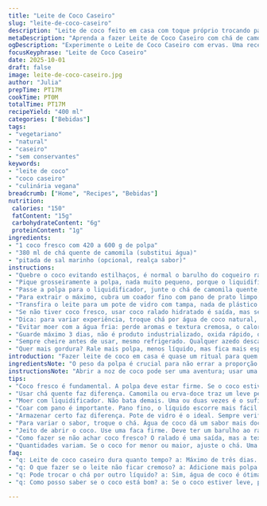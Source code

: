 ```yaml
---
title: "Leite de Coco Caseiro"
slug: "leite-de-coco-caseiro"
description: "Leite de coco feito em casa com toque próprio trocando parte da água por chá de ervas para uma versão aromatizada. Utiliza noz de coco fresca entre 420 a 600 g para corpo e sabor intensos. Método inclui moer a polpa com líquido quente e coar com cuidado para extrair máximo sem sobrar resíduo seco. Dicas de textura e aromas, substituições e armadilhas comuns evitadas. Receita rápida, prática, para quem quer fugir do industrializado, no sabor e frescor. Ideal para veganos, intolerantes e quem curte cozinha natural."
metaDescription: "Aprenda a fazer Leite de Coco Caseiro com chá de camomila para um toque especial e aromático, perfeito para receitas naturais e veganas."
ogDescription: "Experimente o Leite de Coco Caseiro com ervas. Uma receita que transforma o sabor do coco em algo único e delicioso para suas receitas."
focusKeyphrase: "Leite de Coco Caseiro"
date: 2025-10-01
draft: false
image: leite-de-coco-caseiro.jpg
author: "Julia"
prepTime: PT17M
cookTime: PT0M
totalTime: PT17M
recipeYield: "400 ml"
categories: ["Bebidas"]
tags:
- "vegetariano"
- "natural"
- "caseiro"
- "sem conservantes"
keywords:
- "leite de coco"
- "coco caseiro"
- "culinária vegana"
breadcrumb: ["Home", "Recipes", "Bebidas"]
nutrition: 
 calories: "150"
 fatContent: "15g"
 carbohydrateContent: "6g"
 proteinContent: "1g"
ingredients:
- "1 coco fresco com 420 a 600 g de polpa"
- "380 ml de chá quente de camomila (substitui água)"
- "pitada de sal marinho (opcional, realça sabor)"
instructions:
- "Quebre o coco evitando estilhaços, é normal o barulho do coqueiro rachar. Extraia a polpa branca, retire a casca marrom fina com uma faca, se quiser menos fibra, raspe com colher."
- "Pique grosseiramente a polpa, nada muito pequeno, porque o liquidificador vai transformar tudo, mas tamanho padrão ajuda no processo. Quando a cama de coco já soltar aroma forte e doce, sinal de que está na hora."
- "Passe a polpa para o liquidificador, junte o chá de camomila quente, não fervendo, isso ajuda a liberar óleos da polpa. Bata por cerca de 1 minuto inicialmente. Ouve um som diferente, mais cremoso, isso indica que está formando a emulsão do leite."
- "Para extrair o máximo, cubra um coador fino com pano de prato limpo, pressione com as costas da colher, o líquido tem que escorrer quase gelatinoso. Se ficar muito seco, bate mais um pouco com um pouco mais de chá templado."
- "Transfira o leite para um pote de vidro com tampa, nada de plástico para conservar sabor neutro. Geladeira, no mínimo 2 horas para sabor assentar, e a textura engrossar um pouco. Bata novamente antes de usar se notar separação."
- "Se não tiver coco fresco, usar coco ralado hidratado é saída, mas sem a crocância natural da polpa recém-aberta, então coloque menos chá para não ficar ralo."
- "Dica: para variar experiência, troque chá por água de coco natural, confere doçura e minerais extras. Sal sempre ajuda a realçar doçura natural do coco."
- "Evitar moer com a água fria: perde aromas e textura cremosa, o calor ajuda na extração dos óleos e enzimas."
- "Guarde máximo 3 dias, não é produto industrializado, oxida rápido, outro sinal são as mudanças leves no cheiro."
- "Sempre cheire antes de usar, mesmo refrigerado. Qualquer azedo descarte."
- "Quer mais gordura? Rale mais polpa, menos líquido, mas fica mais espesso, funciona bem para doces."
introduction: "Fazer leite de coco em casa é quase um ritual para quem ama a cozinha natural. O coco fresco traz uma riqueza de aromas e texturas que você não encontra no comprado. Usar chá quente ao invés de água pura é um truque que descobri pra dar uma profundidade inesperada e abrir espaço para variações de sabor, além de ajudar a ativar os óleos da polpa. Claro que levar tempo na hora de abrir e preparar não é para todo mundo, mas quem se aventura é presenteado com algo cremoso, levemente adocicado, com nuances que a vida acelerada não deixa sentir. Além do mais, não tem conservantes nem ingredientes estranhos. Se souber reconhecer os sinais no barulho ao bater e no toque do coador, já garantiu um leite de coco diferente, cheio de personalidade e textura. É um daqueles detalhes que, para mim, mudou várias receitas posteriores — dos bolos aos cremes, e até drinks que pedem um toque tropical."
ingredientsNote: "O peso da polpa é crucial para não errar a proporção de líquido e garantir cremosidade. Substituir a água quente pelo chá quente (camomila, erva-doce) traz notas aromáticas sutis, que surpreendem sem invadir o sabor natural do coco. Se não tiver coco fresco, usar coco ralado hidratado é possível, mas prejudica a textura e o sabor final. Pedaços maiores facilitam o processo no liquidificador, evitando que a lâmina trave. O sal é opcional, mas uma pitada realça o doce natural e ajuda a equilibrar o sabor. Manter o leite na geladeira é essencial para frescor e integridade do produto, que é sensível à oxidação e fácil de azedar. Sempre ideias de experimentar variações líquidas, como a água de coco em vez do chá ou da água pura, agregando sabor e mais nutrientes."
instructionsNote: "Abrir a noz de coco pode ser uma aventura; usar uma faca grossa e firme evita acidentes e manchas. O barulho ao abrir indica que você está fazendo certo, o coco deve rachar, não esfacelar. Retirar a casca fina marrom antes de bater ajuda a evitar o gosto amargo e textura arenosa. Liquidificar com líquido quente é uma técnica que aquece a polpa, facilita extração dos óleos e cria uma emulsão cremosa; bater rápido demais pode superaquecer e alterar sabor, então fique de olho no som e aparência. Coar com pano melhora muito o rendimento; muita gente esquece essa etapa ou usa coador grosso, o que prejudica a textura. Pressionar o coco no pano até quase seco garante o máximo aproveitamento. Guardar em pote de vidro melhora conservação e evita absorção de odores. Leite caseiro não dura muito, preferir usar em até 3 dias. Cheiros e texturas estranhas são sinal para jogar fora; nada de arriscar nos prazos."
tips:
- "Coco fresco é fundamental. A polpa deve estar firme. Se o coco estiver muito leve, não tem bom sabor. Sabe aquele cheiro intenso? É sinal. Procure no mercado ou feiras."
- "Usar chá quente faz diferença. Camomila ou erva-doce traz um leve perfume ao leite. A mistura também ajuda a soltar os óleos. Se for usar água, não esqueça: o sabor fica mais raso."
- "Moer com liquidificador. Não bata demais. Uma ou duas vezes é o suficiente. O coco começa a soltar aroma; não deixe a temperatura subir muito. Observa pela textura que vai ficar cremosa e homogênea."
- "Coar com pano é importante. Pano fino, o líquido escorre mais fácil. Atente-se para não deixar resíduo. Quanto mais seco o bagaço, melhor o resultado. Pressione bem, mas cuidado para não rasgar o pano."
- "Armazenar certo faz diferença. Pote de vidro é o ideal. Sempre verifique o cheiro antes de usar. Se notar algo azedo, é hora de jogar fora. O leite caseiro é sensível e não tem conservantes."
- "Para variar o sabor, troque o chá. Água de coco dá um sabor mais doce e nutritivo. Outra opção é colocar baunilha ou canela ao bater. Mas cuidado, para não sobrepor o gosto do coco."
- "Jeito de abrir o coco. Use uma faca firme. Deve ter um barulho ao rachar. Não tenha medo do som. É normal. Pedaços grandes ajudam na mistura. Cortar muito fininho dificulta."
- "Como fazer se não achar coco fresco? O ralado é uma saída, mas a textura não fica igual. Use menos líquido, a emulsão pode não ficar tão cremosa. Evite subestimar a potência do fresco."
- "Quantidades variam. Se o coco for menor ou maior, ajuste o chá. Uma regra: mais coco, mais sabores. Menos líquido é sempre melhor. E sempre escute: o barulho do liquidificador dá pistas de quando parar."
faq:
- "q: Leite de coco caseiro dura quanto tempo? a: Máximo de três dias. Não guarde em plástico. O vidro preserva o sabor. Fique atento ao cheiro. Mudanças indicam que azedou."
- "q: O que fazer se o leite não ficar cremoso? a: Adicione mais polpa de coco. Menos água ou chá. A consistência depende da proporção. Fique de olho na textura. Pode ser necessário ajustar."
- "q: Pode trocar o chá por outro líquido? a: Sim, água de coco é ótima. Mas o sabor fica bem diferente. Experimenta com outras ervas. Cuidado para não perder o gosto natural do coco."
- "q: Como posso saber se o coco está bom? a: Se o coco estiver leve, pode Não estar bom. O som ao abri-lo deve ser claro. E o cheiro? Fresco e adocicado é sinal positivo para usar na receita."

---
```

